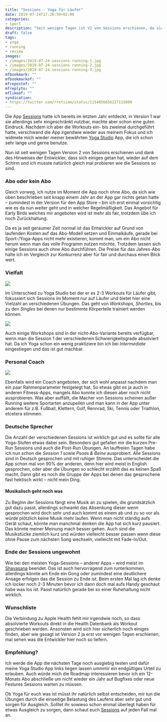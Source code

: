 ```yaml
---
title: "Sessions - Yoga für Läufer"
date: 2019-07-24T17:26:59+02:00
categories:
- sport
description: "Seit wenigen Tagen ist V2 von Sessions erschienen, da sich einiges getan hat, musste ich natürlich gleich mal probieren wie die Sessions so sind"
draft: false
tags:
- yoga
- running
- review
images:
- /images/2019-07-24-sessions-running-1.jpg
- /images/2019-07-24-sessions-running-2.jpg
- /images/2019-07-24-sessions-running-3.jpg
mfbookmark: ""
mfbookmarkof: ""
mfrepostof: ""
mfreplyto: ""
mflikeof: ""
syndication:
- https://twitter.com/rretsiem/status/1154056656227115009
---
```


Die App [Sessions](https://apps.apple.com/de/app/sessions-yoga-f%C3%BCr-l%C3%A4ufer/id1282464418) hatte ich bereits im letzten Jahr entdeckt, in Version 1 war sie allerdings sehr eingeschränkt nutzbar, machte aber schon eine guten Eindruck. Nachdem ich aber die Workouts ein- bis zweimal durchgeführt hatte, verschwand die App irgendwie wieder aus meinem Fokus und ich widmete mich wieder meiner bewährten [Yoga Studio](https://apps.apple.com/de/app/yoga-studio-mind-body/id567767430) App, die ich schon sehr lange und gerne benutze.

Nun ist seit wenigen Tagen Version 2 von Sessions erschienen und dank des Hinweises der Entwickler, dass sich einiges getan hat, wieder auf dem Schirm und ich musste natürlich gleich mal probieren wie die Sessions so sind.

### Abo oder kein Abo

Gleich vorweg, ich nutze im Moment die App noch ohne Abo, da sich wie oben beschrieben seit knapp einem Jahr an der App gar nichts getan hatte – zumindest in der Version für den App Store – bin ich erst einmal vorsichtig wie es da nun weiter geht und in welcher Regelmäßigkeit. Das Angebot für Early Birds welches mir angeboten wird ist mehr als fair, trotzdem übe ich noch Zurückhaltung.

Da es ja seit geraumer Zeit normal ist das Entwickler auf Grund von laufenden  Kosten auf das Abo-Modell setzen und Einmalkäufe, gerade bei Sport-/Yoga-Apps nicht mehr existieren, kommt man, um ein Abo nicht herum wenn man das volle Programm nutzen möchte. Trotzdem lassen sich einige Sessions auch ohne Abo durchführen. Die Preise für das Jahres-Abo halte ich im Vergleich zur Konkurrenz aber für fair und durchaus einen Blick wert.

### Vielfalt

![](/images/2019-07-24-sessions-running-2.jpg)

Im Unterschied zu Yoga Studio bei der er es 2-3 Workouts für Läufer gibt, fokussiert sich Sessions im Moment nur auf Läufer und bietet hier eine Vielzahl an verschiedenen Übungen. Das geht von _Workshops_, _Shorties_, bis zu den _Singles_ bei denen nur bestimmte Körperteile trainiert werden können.

![](/images/2019-07-24-sessions-running-3.jpg)

Auch einige Workshops sind in der nicht-Abo-Variante bereits verfügbar, wenn man die Session 1 der verschiedenen Schwierigkeitsgrade absolviert hat. Da ich Yoga schon ein wenig praktiziere bin ich bei _Intermediate_ eingestiegen und das ist gut machbar.

###  Personal Coach

![](/images/2019-07-24-sessions-running-1.jpg)

Ebenfalls wird ein Coach angeboten, der sich wohl anpasst nachdem man ein paar Rahmenparameter festgelegt hat. So etwas gibt es ja auch in anderen Fitness-Apps, mangels Abo konnte ich diesen aber noch nicht ausprobieren.
Was aber auffällt, die Macher von Sessions scheinen außer Running weitere Sportarten anzupeilen und man kann in der App unter anderem für z.B. Fußball, Klettern, Golf, Rennrad, Ski, Tennis oder Triathlon, etcetera stimmen.

### Deutsche Sprecher

Die Anzahl der verschiedenen Sessions ist wirklich gut und es sollte für alle Yoga-Stufen etwas dabei sein. Besonders gut gefallen mir die kurzen Pre-Run Sessions und auch die Post-Run Übungen. An lauffreien Tagen habe ich nun schon die _Session 1_ sowie _Psoas & Beine_ ausprobiert. Alle Sessions sind in Deutsch gesprochen und mit ruhiger Stimme. Das unterscheidet die App schon mal von 90% der anderen, denn hier wird meist in English gesprochen, oder aber die Übungen so schlecht erzählt das es keinen Spaß macht. Dann gibt es noch die Gruppe der Apps bei denen das gesprochene fast hektisch wirkt – nicht mein Ding.

#### Musikalisch geht noch was

Zu Beginn der Sessions fängt eine Musik an zu spielen, die grundsätzlich gut dazu passt, allerdings schwankt das Absenkung dieser wenn gesprochen wird doch sehr und auch kommt es einem ab und zu so vor als würde plötzlich keine Musik mehr laufen. Wenn man nicht ständig aufs Gerät schaut, könnte man manchmal denken die App hat sich kurz pausiert. Das könnte meiner Meinung mach besser gehen. Auch sind die Musikstücke ziemlich kurz und würden vielleicht besser passen wenn diese ohne Pause zum nächsten Song wechseln, vielleicht mit Fade-In/Out.

###  Ende der Sessions ungewohnt

Wie bei den meisten Yoga-Sessions – anderer Apps – wird meist im [Shavasana](https://de.wikipedia.org/wiki/Shavasana) beendet. Das ist auch hervorragend zum runterkommen, allerdings könnte am Ende ein Gong oder zumindest eine deutlichere Ansage erfolgen das die Session zu Ende ist. Beim ersten Mal lag ich denke ich locker noch 2-3 Minuten bevor ich dann doch mal aufs Handy geschaut habe was los ist. Passt natürlich gerade bei so einer Ruhehaltung nicht wirklich.

### Wunschliste

Die Verbindung zu Apple Health fehlt mir irgendwie noch, so dass absolvierte Workouts direkt in die Health Datenbank als Workout geschrieben werden. Ansonsten wird sich hier sicherlich noch einiges finden, aber wie gesagt ist Version 2 ja erst vor wenigen Tagen erschienen, mal sehen was die Entwickler hier noch so liefern.

### Empfehlung?

Ich werde die App die nächsten Tage noch ausgiebig testen und dafür meine Yoga Studio App links liegen lassen ummmir ein endgültiges Urteil zu erlauben. Auch würde mich die Roadmap interessieren bevor ich ein 12-Monats Abo abschließe um nicht wieder ein Jahr auf Bugfixes oder neue Festures Sessions warten zu müssen.

Ob Yoga für euch was ist müsst ihr natürlich selbst entscheiden, mir tun die Übungen durch die einseitige Belastung des Laufens aber sehr gut und sorgen für Ausgleich. Solltet ihr sowieso schon einmal überlegt haben für etwas Ausgleich zu sorgen, dann schaut euch [Sessions](https://apps.apple.com/de/app/sessions-yoga-f%C3%BCr-l%C3%A4ufer/id1282464418) auf jeden Fall mal an.